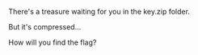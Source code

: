 There's a treasure waiting for you in the key.zip folder.

But it's compressed...

How will you find the flag?